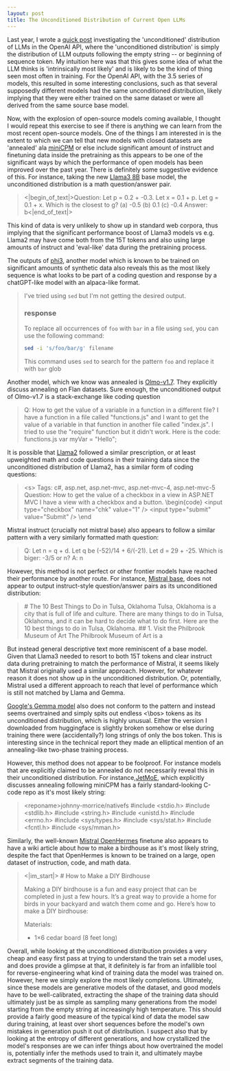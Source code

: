 ```yaml
---
layout: post
title: The Unconditioned Distribution of Current Open LLMs
---
```


Last year, I wrote a [quick post](https://www.beren.io/2023-02-26-Fingerprinting-LLMs-with-unconditioned-distribution/) investigating the 'unconditioned' distribution of LLMs in the OpenAI API, where the 'unconditioned distribution' is simply the distribution of LLM outputs following the empty string -- or beginning of sequence token. My intuition here was that this gives some idea of what the LLM thinks is 'intrinsically most likely' and is likely to be the kind of thing seen most often in training. For the OpenAI API, with the 3.5 series of models, this resulted in some interesting conclusions, such as that several supposedly different models had the same unconditioned distribution, likely implying that they were either trained on the same dataset or were all derived from the same source base model. 

Now, with the explosion of open-source models coming available, I thought I would repeat this exercise to see if there is anything we can learn from the most recent open-source models. One of the things I am interested in is the extent to which we can tell that new models with closed datasets are 'annealed' ala [miniCPM](https://arxiv.org/abs/2404.06395) or else include significant amount of instruct and finetuning data inside the pretraining as this appears to be one of the significant ways by which the performance of open models has been improved over the past year. There is definitely some suggestive evidence of this. For instance, taking the new [Llama3 8B](https://llama.meta.com/llama3/) base model, the unconditioned distribution is a math question/answer pair.

> <|begin_of_text|>Question:
> Let p = 0.2 + -0.3. Let x = 0.1 + p. Let g = 0.1 + x. Which is the closest to g?  (a) -0.5  (b) 0.1  (c) -0.4
> Answer:
> b<|end_of_text|>

This kind of data is very unlikely to show up in standard web corpora, thus implying that the significant performance boost of Llama3 models vs e.g. Llama2 may have come both from the 15T tokens and also using large amounts of instruct and 'eval-like' data during the pretraining process.

The outputs of [phi3](https://arxiv.org/abs/2404.14219), another model which is known to be trained on significant amounts of synthetic data also reveals this as the most likely sequence is what looks to be part of a coding question and response by a chatGPT-like model with an alpaca-like format.

> I've tried using `sed` but I'm not getting the desired output.
> ### response
> To replace all occurrences of `foo` with `bar` in a file using `sed`, you can use the following command:
> ```bash
> sed -i 's/foo/bar/g' filename
> ```
> This command uses `sed` to search for the pattern `foo` and replace it with `bar` glob

Another model, which we know was annealed is [Olmo-v1.7](https://huggingface.co/allenai/OLMo-1.7-7B). They explicitly discuss annealing on Flan datasets. Sure enough, the unconditioned output of Olmo-v1.7 is a stack-exchange like coding question

> Q: How to get the value of a variable in a function in a different file? I have a function in a file called "functions.js" and I want to get the value of a variable in  that function in another file called "index.js".
> I tried to use the "require" function but it didn't work.
> Here is the code:
> functions.js
> var myVar = "Hello";

It is possible that [Llama2](https://arxiv.org/abs/2307.09288) followed a similar prescription, or at least upweighted math and code questions in their training data since the unconditioned distribution of Llama2, has a similar form of coding questions:

> \<s> Tags: c#, asp.net, asp.net-mvc, asp.net-mvc-4, asp.net-mvc-5
> Question: How to get the value of a checkbox in a view in ASP.NET MVC
> I have a view with a checkbox and a button.
> \\begin{code}
> \<input type="checkbox" name="chk" value="1" />
> \<input type="submit" value="Submit" />
> \\end


Mistral instruct (crucially not mistral base) also appears to follow a similar pattern with a very similarly formatted math question:

> Q: Let n = q + d. Let q be (-52)/14 + 6/(-21). Let d = 29 + -25. Which is biger: -3/5 or n?
> A: n</s>

However, this method is not perfect or other frontier models have reached their performance by another route. For instance, [Mistral base](https://arxiv.org/abs/2310.06825), does not appear to output instruct-style question/answer pairs as its unconditioned distribution:

> \# The 10 Best Things to Do in Tulsa, Oklahoma
> Tulsa, Oklahoma is a city that is full of life and culture. There are many things to do in Tulsa, Oklahoma, and it can be hard to decide what to do first. Here are the 10 best things to do in Tulsa, Oklahoma.
> \## 1. Visit the Philbrook Museum of Art
> The Philbrook Museum of Art is a

But instead general descriptive text more reminiscent of a base model. Given that Llama3 needed to resort to both 15T tokens and clear instruct data during pretraining to match the performance of Mistral, it seems likely that Mistral originally used a similar approach. However, for whatever reason it does not show up in the unconditioned distribution. Or, potentially, Mistral used a different approach to reach that level of performance which is still not matched by Llama and Gemma.

[Google's Gemma model](https://arxiv.org/abs/2403.08295) also does not conform to the pattern and instead seems overtrained and simply spits out endless \<\bos> tokens as its unconditioned distribution, which is highly unusual. Either the version I downloaded from huggingface is slightly broken somehow or else during training there were (accidentally?) long strings of only the bos token. This is interesting since in the technical report they made an elliptical mention of an annealing-like two-phase training process.

However, this method does not appear to be foolproof. For instance models that are explicitly claimed to be annealed do not necessarily reveal this in their unconditioned distribution. For instance,[JetMoE](https://github.com/myshell-ai/JetMoE), which explicitly discusses annealing following miniCPM has a fairly standard-looking C-code repo as it's most likely string:

> \<reponame>johnny-morrice/nativefs
> #include \<stdio.h>
> #include \<stdlib.h>
> #include \<string.h>
> #include \<unistd.h>
> #include \<errno.h>
> #include \<sys/types.h>
> #include \<sys/stat.h>
> #include \<fcntl.h>
> #include \<sys/mman.h>

Similarly, the well-known [Mistral OpenHermes](https://huggingface.co/teknium/OpenHermes-2.5-Mistral-7B) finetune also appears to have a wiki article about how to make a birdhouse as it's most likely string, despite the fact that OpenHermes is known to be trained on a large, open dataset of instruction, code, and math data.

> <|im_start|> 
> \# How to Make a DIY Birdhouse
> 
> Making a DIY birdhouse is a fun and easy project that can be completed in just a few hours. It’s a great way to provide a home for birds in your backyard and watch them come and go. Here’s how to make a DIY birdhouse:
> 
> Materials:
> 
> - 1×6 cedar board (8 feet long)

Overall, while looking at the unconditioned distribution provides a very cheap and easy first pass at trying to understand the train set a model uses, and does provide a glimpse at that, it definitely is far from an infallible tool for reverse-engineering what kind of training data the model was trained on. However, here we simply explore the most likely completions. Ultimately, since these models are generative models of the dataset, and good models have to be well-calibrated, extracting the shape of the training data should ultimately just be as simple as sampling many generations from the model starting from the empty string at increasingly high temperature. This should provide a fairly good measure of the typical kind of data the model saw during training, at least over short sequences before the model's own mistakes in generation push it out of distribution. I suspect also that by looking at the entropy of different generations, and how crystallized the model's responses are we can infer things about how overtrained the model is, potentially infer the methods used to train it, and ultimately maybe extract segments of the training data.
